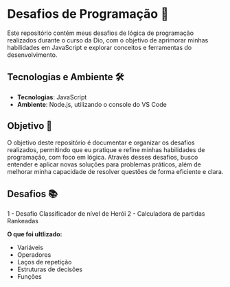 # Desafios de Programação 🚀

Este repositório contém meus desafios de lógica de programação realizados durante o curso da Dio, com o objetivo de aprimorar minhas habilidades em JavaScript e explorar conceitos e ferramentas do desenvolvimento.

## Tecnologias e Ambiente 🛠️

- **Tecnologias**: JavaScript
- **Ambiente**: Node.js, utilizando o console do VS Code

## Objetivo 🎯

O objetivo deste repositório é documentar e organizar os desafios realizados, permitindo que eu pratique e refine minhas habilidades de programação, com foco em lógica. Através desses desafios, busco entender e aplicar novas soluções para problemas práticos, além de melhorar minha capacidade de resolver questões de forma eficiente e clara.

## Desafios 📚
1 - Desafio Classificador de nível de Herói
2 - Calculadora de partidas Rankeadas

**O que foi ultlizado:**

- Variáveis
- Operadores
- Laços de repetição
- Estruturas de decisões
- Funções

